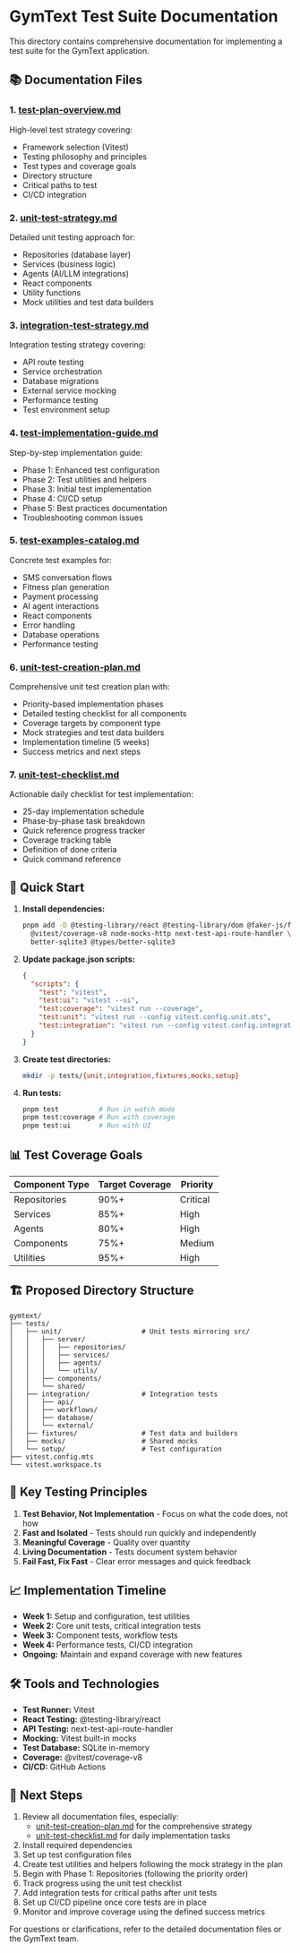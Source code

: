 # GymText Test Suite Documentation

This directory contains comprehensive documentation for implementing a test suite for the GymText application.

## 📚 Documentation Files

### 1. [test-plan-overview.md](./test-plan-overview.md)
High-level test strategy covering:
- Framework selection (Vitest)
- Testing philosophy and principles
- Test types and coverage goals
- Directory structure
- Critical paths to test
- CI/CD integration

### 2. [unit-test-strategy.md](./unit-test-strategy.md)
Detailed unit testing approach for:
- Repositories (database layer)
- Services (business logic)
- Agents (AI/LLM integrations)
- React components
- Utility functions
- Mock utilities and test data builders

### 3. [integration-test-strategy.md](./integration-test-strategy.md)
Integration testing strategy covering:
- API route testing
- Service orchestration
- Database migrations
- External service mocking
- Performance testing
- Test environment setup

### 4. [test-implementation-guide.md](./test-implementation-guide.md)
Step-by-step implementation guide:
- Phase 1: Enhanced test configuration
- Phase 2: Test utilities and helpers
- Phase 3: Initial test implementation
- Phase 4: CI/CD setup
- Phase 5: Best practices documentation
- Troubleshooting common issues

### 5. [test-examples-catalog.md](./test-examples-catalog.md)
Concrete test examples for:
- SMS conversation flows
- Fitness plan generation
- Payment processing
- AI agent interactions
- React components
- Error handling
- Database operations
- Performance testing

### 6. [unit-test-creation-plan.md](./unit-test-creation-plan.md)
Comprehensive unit test creation plan with:
- Priority-based implementation phases
- Detailed testing checklist for all components
- Coverage targets by component type
- Mock strategies and test data builders
- Implementation timeline (5 weeks)
- Success metrics and next steps

### 7. [unit-test-checklist.md](./unit-test-checklist.md)
Actionable daily checklist for test implementation:
- 25-day implementation schedule
- Phase-by-phase task breakdown
- Quick reference progress tracker
- Coverage tracking table
- Definition of done criteria
- Quick command reference

## 🚀 Quick Start

1. **Install dependencies:**
   ```bash
   pnpm add -D @testing-library/react @testing-library/dom @faker-js/faker \
     @vitest/coverage-v8 node-mocks-http next-test-api-route-handler \
     better-sqlite3 @types/better-sqlite3
   ```

2. **Update package.json scripts:**
   ```json
   {
     "scripts": {
       "test": "vitest",
       "test:ui": "vitest --ui",
       "test:coverage": "vitest run --coverage",
       "test:unit": "vitest run --config vitest.config.unit.mts",
       "test:integration": "vitest run --config vitest.config.integration.mts"
     }
   }
   ```

3. **Create test directories:**
   ```bash
   mkdir -p tests/{unit,integration,fixtures,mocks,setup}
   ```

4. **Run tests:**
   ```bash
   pnpm test          # Run in watch mode
   pnpm test:coverage # Run with coverage
   pnpm test:ui       # Run with UI
   ```

## 📊 Test Coverage Goals

| Component Type | Target Coverage | Priority |
|----------------|-----------------|----------|
| Repositories   | 90%+           | Critical |
| Services       | 85%+           | High     |
| Agents         | 80%+           | High     |
| Components     | 75%+           | Medium   |
| Utilities      | 95%+           | High     |

## 🏗️ Proposed Directory Structure

```
gymtext/
├── tests/
│   ├── unit/                    # Unit tests mirroring src/
│   │   ├── server/
│   │   │   ├── repositories/
│   │   │   ├── services/
│   │   │   ├── agents/
│   │   │   └── utils/
│   │   ├── components/
│   │   └── shared/
│   ├── integration/             # Integration tests
│   │   ├── api/
│   │   ├── workflows/
│   │   ├── database/
│   │   └── external/
│   ├── fixtures/                # Test data and builders
│   ├── mocks/                   # Shared mocks
│   └── setup/                   # Test configuration
├── vitest.config.mts
└── vitest.workspace.ts
```

## 🔑 Key Testing Principles

1. **Test Behavior, Not Implementation** - Focus on what the code does, not how
2. **Fast and Isolated** - Tests should run quickly and independently
3. **Meaningful Coverage** - Quality over quantity
4. **Living Documentation** - Tests document system behavior
5. **Fail Fast, Fix Fast** - Clear error messages and quick feedback

## 📈 Implementation Timeline

- **Week 1:** Setup and configuration, test utilities
- **Week 2:** Core unit tests, critical integration tests
- **Week 3:** Component tests, workflow tests
- **Week 4:** Performance tests, CI/CD integration
- **Ongoing:** Maintain and expand coverage with new features

## 🛠️ Tools and Technologies

- **Test Runner:** Vitest
- **React Testing:** @testing-library/react
- **API Testing:** next-test-api-route-handler
- **Mocking:** Vitest built-in mocks
- **Test Database:** SQLite in-memory
- **Coverage:** @vitest/coverage-v8
- **CI/CD:** GitHub Actions

## 📝 Next Steps

1. Review all documentation files, especially:
   - [unit-test-creation-plan.md](./unit-test-creation-plan.md) for the comprehensive strategy
   - [unit-test-checklist.md](./unit-test-checklist.md) for daily implementation tasks
2. Install required dependencies
3. Set up test configuration files
4. Create test utilities and helpers following the mock strategy in the plan
5. Begin with Phase 1: Repositories (following the priority order)
6. Track progress using the unit test checklist
7. Add integration tests for critical paths after unit tests
8. Set up CI/CD pipeline once core tests are in place
9. Monitor and improve coverage using the defined success metrics

For questions or clarifications, refer to the detailed documentation files or the GymText team.